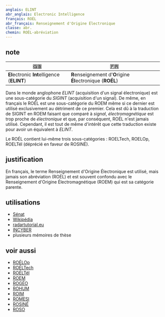 ```yaml
---
anglais: ELINT
abr_anglais: Electronic Intelligence
français: ROÉL
abr_français: Renseignement d'Origine Électronique
classe: abr.
chemin: ROÉL-abréviation
---
```

## note

🇬🇧 | 🇫🇷
---|---
**El**ectronic **Int**elligence (**ELINT**) | **R**enseignement d'**O**rigine **Él**ectronique (**ROÉL**)

Dans le monde anglophone _ELINT_ (acquisition d'un signal électronique) est une sous-catégorie du _SIGINT_ (acquisition d'un signal). De même, en français le ROÉL est une sous-catégorie du ROEM même si ce dernier est utilisé exclusivement au détriment de ce premier. Cela est dû à la traduction de SIGINT en ROEM faisant que comparé à _signal_, _électromagnétique_ est trop proche de _électronique_ et que, par conséquent, ROÉL n'est jamais utilisé. Cependant, il est tout de même d'intérêt que cette traduction existe pour avoir un équivalent à _ELINT_.

Le ROÉL contient lui-même trois sous-catégories : ROELTech, ROELOp, ROELTél (déprécié en faveur de ROSINÉ).

## justification

En français, le terme Renseignement d'Origine Électronique est utilisé, mais jamais son abréviation (ROÉL) et est souvent confondu avec le Renseignement d'Origine Électromagnétique (ROEM) qui est sa catégorie parente.

## utilisations

- [Sénat](https://www.senat.fr/rap/a04-077-4/a04-077-4_mono.html)
- [Wikipédia](https://fr.wikipedia.org/wiki/Renseignement_d%27origine_%C3%A9lectromagn%C3%A9tique)
- [radartutorial.eu](https://www.radartutorial.eu/16.eccm/ja06.fr.html)
- [INCYBER](https://incyber.org/socmint-geoint-comint-trois-sous-disciplines-osint-decryptees/)
- plusieurs mémoires de thèse

## voir aussi

- [ROÉLOp](ROÉLOp-abréviation.html)
- [ROÉLTech](ROÉLTech-abréviation.html)
- [ROÉLTél](ROÉLTél-abréviation.html)
- [ROEM](ROEM-abréviation.html)
- [ROGÉO](ROGÉO-abréviation.html)
- [ROHUM](ROHUM-abréviation.html)
- [ROIM](ROIM-abréviation.html)
- [ROMESI](ROMESI-abréviation.html)
- [ROSINÉ](ROSINÉ-abréviation.html)
- [ROSO](ROSO-abréviation.html)
